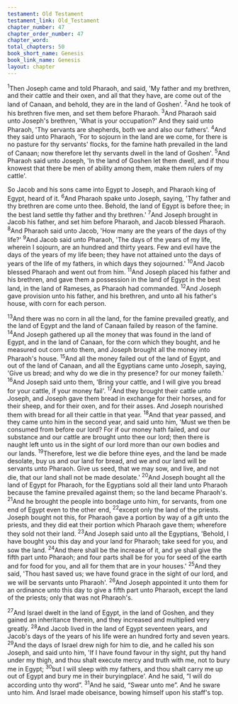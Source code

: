 ```yaml
---
testament: Old Testament
testament_link: Old_Testament
chapter_number: 47
chapter_order_number: 47
chapter_word: 
total_chapters: 50
book_short_name: Genesis
book_link_name: Genesis
layout: chapter
---
```


<sup>1</sup>Then Joseph came and told Pharaoh, and said, 'My father and my brethren, and their cattle and their oxen, and all that they have, are come out of the land of Canaan, and behold, they are in the land of Goshen'. <sup>2</sup>And he took of his brethren five men, and set them before Pharaoh. <sup>3</sup>And Pharaoh said unto Joseph's brethren, 'What is your occupation?' And they said unto Pharaoh, 'Thy servants are shepherds, both we and also our fathers'. <sup>4</sup>And they said unto Pharaoh, 'For to sojourn in the land are we come, for there is no pasture for thy servants' flocks, for the famine hath prevailed in the land of Canaan; now therefore let thy servants dwell in the land of Goshen'. <sup>5</sup>And Pharaoh said unto Joseph, 'In the land of Goshen let them dwell, and if thou knowest that there be men of ability among them, make them rulers of my cattle'.

So Jacob and his sons came into Egypt to Joseph, and Pharaoh king of Egypt, heard of it. <sup>6</sup>And Pharaoh spake unto Joseph, saying, 'Thy father and thy brethren are come unto thee. Behold, the land of Egypt is before thee; in the best land settle thy father and thy brethren.' <sup>7</sup>And Joseph brought in Jacob his father, and set him before Pharaoh, and Jacob blessed Pharaoh. <sup>8</sup>And Pharaoh said unto Jacob, 'How many are the years of the days of thy life?' <sup>9</sup>And Jacob said unto Pharaoh, 'The days of the years of my life, wherein I sojourn, are an hundred and thirty years. Few and evil have the days of the years of my life been; they have not attained unto the days of years of the life of my fathers, in which days they sojourned.'  <sup>10</sup>And Jacob blessed Pharaoh and went out from him. <sup>11</sup>And Joseph placed his father and his brethren, and gave them a possession in the land of Egypt in the best land, in the land of Rameses, as Pharaoh had commanded. <sup>12</sup>And Joseph gave provision unto his father, and his brethren, and unto all his father's house, with corn for each person.

<sup>13</sup>And there was no corn in all the land, for the famine prevailed greatly, and the land of Egypt and the land of Canaan failed by reason of the famine. <sup>14</sup>And Joseph gathered up all the money that was found in the land of Egypt, and in the land of Canaan, for the corn which they bought, and he measured out corn unto them, and Joseph brought all the money into Pharaoh's house. <sup>15</sup>And all the money failed out of the land of Egypt, and out of the land of Canaan, and all the Egyptians came unto Joseph, saying, 'Give us bread; and why do we die in thy presence? for our money faileth.' <sup>16</sup>And Joseph said unto them, 'Bring your cattle, and I will give you bread for your cattle, if your money fail'. <sup>17</sup>And they brought their cattle unto Joseph, and Joseph gave them bread in exchange for their horses, and for their sheep, and for their oxen, and for their asses. And Joseph nourished them with bread for all their cattle in that year. <sup>18</sup>And that year passed, and they came unto him in the second year, and said unto him, 'Must we then be consumed from before our lord? For if our money hath failed, and our substance and our cattle are brought unto thee our lord; then there is naught left unto us in the sight of our lord more than our own bodies and our lands. <sup>19</sup>Therefore, lest we die before thine eyes, and the land be made desolate, buy us and our land for bread, and we and our land will be servants unto Pharaoh. Give us seed, that we may sow, and live, and not die, that our land shall not be made desolate.' <sup>20</sup>And Joseph bought all the land of Egypt for Pharaoh, for the Egyptians sold all their land unto  Pharaoh  because  the  famine  prevailed  against  them;  so  the  land  became Pharaoh's. <sup>21</sup>And he brought the people into bondage unto him, for servants, from one end of Egypt even to the other end, <sup>22</sup>except only the land of the priests. Joseph bought not this, for Pharaoh gave a portion by way of a gift unto the priests, and they did eat their portion which Pharaoh gave them; wherefore they sold not their land. <sup>23</sup>And Joseph said unto all the Egyptians, 'Behold, I have bought you this day and your land for Pharaoh; take seed for you, and sow the land. <sup>24</sup>And there shall be the increase of it, and ye shall give the fifth part unto Pharaoh; and four parts shall be for you for seed of the earth and for food for you, and all for them that are in your houses.'  <sup>25</sup>And they said, 'Thou hast saved us; we have found grace in the sight of our lord, and we will be servants unto Pharaoh'. <sup>26</sup>And Joseph appointed it unto them for an ordinance unto this day to give a fifth part unto Pharaoh, except the land of the priests; only that was not Pharaoh's.

<sup>27</sup>And Israel dwelt in the land of Egypt, in the land of Goshen, and they gained an inheritance therein, and they increased and multiplied very greatly. <sup>28</sup>And Jacob lived in the land of Egypt seventeen years, and Jacob's days of the years of his life were an hundred forty and seven years. <sup>29</sup>And the days of Israel drew nigh for him to die, and he called his son Joseph, and said unto him, 'If I have found favour in thy sight, put thy hand under my thigh, and thou shalt execute mercy and truth with me, not to bury me in Egypt; <sup>30</sup>but I will sleep with my fathers, and thou shalt carry me up out of Egypt and bury me in their burying­place'. And he said, “I will do according unto thy word”. <sup>31</sup>And he said, “Swear unto me”. And he sware unto him. And Israel made obeisance, bowing himself upon his staff's top.